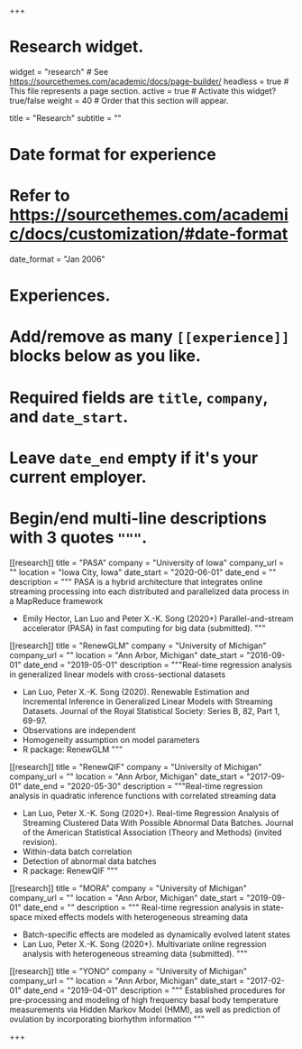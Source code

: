+++
# Research widget.
widget = "research"  # See https://sourcethemes.com/academic/docs/page-builder/
headless = true  # This file represents a page section.
active = true  # Activate this widget? true/false
weight = 40  # Order that this section will appear.

title = "Research"
subtitle = ""

# Date format for experience
#   Refer to https://sourcethemes.com/academic/docs/customization/#date-format
date_format = "Jan 2006"

# Experiences.
#   Add/remove as many `[[experience]]` blocks below as you like.
#   Required fields are `title`, `company`, and `date_start`.
#   Leave `date_end` empty if it's your current employer.
#   Begin/end multi-line descriptions with 3 quotes `"""`.

[[research]]
  title = "PASA"
  company = "University of Iowa"
  company_url = ""
  location = "Iowa City, Iowa"
  date_start = "2020-06-01"
  date_end = ""
  description = """ PASA is a hybrid architecture that integrates online streaming processing 
  into each distributed and parallelized data process in a MapReduce framework
  
  * Emily Hector, Lan Luo and Peter X.-K. Song (2020+) Parallel-and-stream accelerator (PASA) in fast computing for big data (submitted).
  """
  
[[research]]
  title = "RenewGLM"
  company = "University of Michigan"
  company_url = ""
  location = "Ann Arbor, Michigan"
  date_start = "2016-09-01"
  date_end = "2019-05-01"
  description = """Real-time regression analysis in generalized linear models with cross-sectional datasets
  
  * Lan Luo, Peter X.-K. Song (2020). Renewable Estimation and Incremental Inference in Generalized Linear Models with Streaming Datasets. Journal of the Royal Statistical Society: Series B, 82, Part 1, 69-97.
  * Observations are independent
  * Homogeneity assumption on model parameters
  * R package: RenewGLM
  """


[[research]]
  title = "RenewQIF"
  company = "University of Michigan"
  company_url = ""
  location = "Ann Arbor, Michigan"
  date_start = "2017-09-01"
  date_end = "2020-05-30"
  description = """Real-time regression analysis in quadratic inference functions with correlated streaming data
  
  * Lan Luo, Peter X.-K. Song (2020+). Real-time Regression Analysis of Streaming Clustered Data With Possible Abnormal Data Batches. Journal of the American Statistical Association (Theory and Methods) (invited revision).
  * Within-data batch correlation
  * Detection of abnormal data batches
  * R package: RenewQIF
  """

[[research]]
  title = "MORA"
  company = "University of Michigan"
  company_url = ""
  location = "Ann Arbor, Michigan"
  date_start = "2019-09-01"
  date_end = ""
  description = """ Real-time regression analysis in state-space mixed effects models with heterogeneous streaming data
  
  * Batch-specific effects are modeled as dynamically evolved latent states
  * Lan Luo, Peter X.-K. Song (2020+). Multivariate online regression analysis with heterogeneous streaming data (submitted).
  """

[[research]]
  title = "YONO"
  company = "University of Michigan"
  company_url = ""
  location = "Ann Arbor, Michigan"
  date_start = "2017-02-01"
  date_end = "2019-04-01"
  description = """
  Established procedures for pre-processing and modeling of high frequency
  basal body temperature measurements via Hidden Markov Model (HMM), as well as
  prediction of ovulation by incorporating biorhythm information
  """

+++

